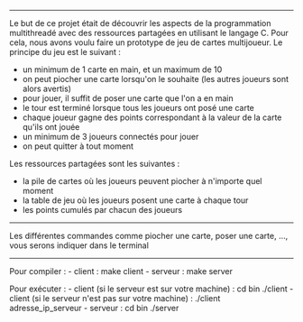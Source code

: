 -------------------------------------------------------------

Le but de ce projet était de découvrir les aspects de la programmation multithreadé avec des ressources partagées en utilisant le langage C.
Pour cela, nous avons voulu faire un prototype de jeu de cartes multijoueur. Le principe du jeu est le suivant :
- un minimum de 1 carte en main, et un maximum de 10
- on peut piocher une carte lorsqu'on le souhaite (les autres joueurs sont alors avertis)
- pour jouer, il suffit de poser une carte que l'on a en main
- le tour est terminé lorsque tous les joueurs ont posé une carte
- chaque joueur gagne des points correspondant à la valeur de la carte qu'ils ont jouée
- un minimum de 3 joueurs connectés pour jouer
- on peut quitter à tout moment

Les ressources partagées sont les suivantes :
- la pile de cartes où les joueurs peuvent piocher à n'importe quel moment
- la table de jeu où les joueurs posent une carte à chaque tour
- les points cumulés par chacun des joueurs

-------------------------------------------------------------

Les différentes commandes comme piocher une carte, poser une carte, ..., vous serons indiquer dans le terminal

-------------------------------------------------------------

Pour compiler :
	- client  :
		make client
	- serveur :
		make server

Pour exécuter :
	- client  (si le serveur est sur votre machine) :
		cd bin
		./client
	- client (si le serveur n'est pas sur votre machine) :
		./client adresse_ip_serveur
	- serveur :
		cd bin
		./server
